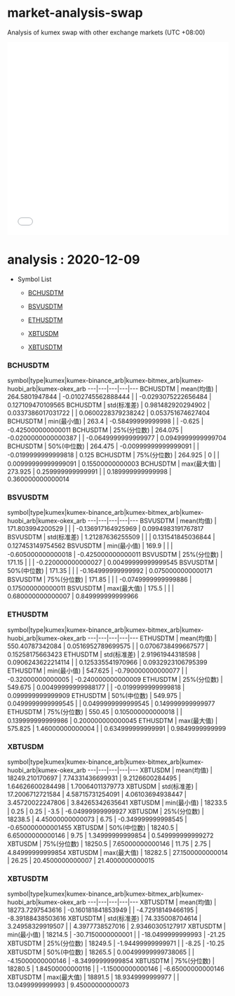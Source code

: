 # market-analysis-swap
Analysis of kumex swap with other exchange markets (UTC +08:00)

<iframe width="100%" height="440" src="./data.html" frameborder="no" border="0" scrolling="no"></iframe>

# analysis : 2020-12-09
* Symbol List

  * [BCHUSDTM](#bchusdtm)

  * [BSVUSDTM](#bsvusdtm)

  * [ETHUSDTM](#ethusdtm)

  * [XBTUSDM](#xbtusdm)

  * [XBTUSDTM](#xbtusdtm)


### BCHUSDTM

symbol|type|kumex|kumex-binance_arb|kumex-bitmex_arb|kumex-huobi_arb|kumex-okex_arb
---|---|---|---|---
BCHUSDTM | mean(均值) | 264.5801947844 | -0.0102745562888444 |  | -0.0293075222656484 | 0.127109470109565
BCHUSDTM | std(标准差) | 0.981482920294902 | 0.0337386017031722 |  | 0.0600228379238242 | 0.053751674627404
BCHUSDTM | min(最小值) | 263.4 | -0.58499999999998 |  | -0.625 | -0.425000000000011
BCHUSDTM | 25%(分位数) | 264.075 | -0.0200000000000387 |  | -0.0649999999999977 | 0.0949999999999704
BCHUSDTM | 50%(中位数) | 264.475 | -0.00999999999999091 |  | -0.0199999999999818 | 0.125
BCHUSDTM | 75%(分位数) | 264.925 | 0 |  | 0.00999999999999091 | 0.15500000000003
BCHUSDTM | max(最大值) | 273.925 | 0.259999999999991 |  | 0.189999999999998 | 0.360000000000014


### BSVUSDTM

symbol|type|kumex|kumex-binance_arb|kumex-bitmex_arb|kumex-huobi_arb|kumex-okex_arb
---|---|---|---|---
BSVUSDTM | mean(均值) | 171.803994200529 |  |  | -0.136917164925969 | 0.0994983191767817
BSVUSDTM | std(标准差) | 1.21287636255509 |  |  | 0.131541845036844 | 0.127453149754562
BSVUSDTM | min(最小值) | 169.9 |  |  | -0.605000000000018 | -0.425000000000011
BSVUSDTM | 25%(分位数) | 171.15 |  |  | -0.220000000000027 | 0.00499999999999545
BSVUSDTM | 50%(中位数) | 171.35 |  |  | -0.164999999999992 | 0.0750000000000171
BSVUSDTM | 75%(分位数) | 171.85 |  |  | -0.0749999999999886 | 0.175000000000011
BSVUSDTM | max(最大值) | 175.5 |  |  | 0.680000000000007 | 0.849999999999966


### ETHUSDTM

symbol|type|kumex|kumex-binance_arb|kumex-bitmex_arb|kumex-huobi_arb|kumex-okex_arb
---|---|---|---|---
ETHUSDTM | mean(均值) | 550.40787342084 | 0.0516952789699575 |  | 0.0706738499667577 | 0.15258175663423
ETHUSDTM | std(标准差) | 2.91961944318598 | 0.0906243622214114 |  | 0.125335541970966 | 0.0932923106795399
ETHUSDTM | min(最小值) | 547.625 | -0.790000000000077 |  | -0.32000000000005 | -0.240000000000009
ETHUSDTM | 25%(分位数) | 549.675 | 0.00499999999988177 |  | -0.0199999999999818 | 0.099999999999909
ETHUSDTM | 50%(中位数) | 549.975 | 0.0499999999999545 |  | 0.0499999999999545 | 0.149999999999977
ETHUSDTM | 75%(分位数) | 550.45 | 0.105000000000018 |  | 0.139999999999986 | 0.200000000000045
ETHUSDTM | max(最大值) | 575.825 | 1.46000000000004 |  | 0.634999999999991 | 0.9849999999999


### XBTUSDM

symbol|type|kumex|kumex-binance_arb|kumex-bitmex_arb|kumex-huobi_arb|kumex-okex_arb
---|---|---|---|---
XBTUSDM | mean(均值) | 18249.210170697 | 7.74331436699931 | 9.2126600284495 | 1.64626600284498 | 1.70064011379773
XBTUSDM | std(标准差) | 17.2006712721584 | 4.58715731254091 | 4.06103694938447 | 3.45720022247806 | 3.84265342635641
XBTUSDM | min(最小值) | 18233.5 | 0.25 | 0.25 | -3.5 | -6.04999999999927
XBTUSDM | 25%(分位数) | 18238.5 | 4.45000000000073 | 6.75 | -0.349999999998545 | -0.650000000001455
XBTUSDM | 50%(中位数) | 18240.5 | 6.65000000000146 | 9.75 | 1.34999999999854 | 0.549999999999272
XBTUSDM | 75%(分位数) | 18250.5 | 7.65000000000146 | 11.75 | 2.75 | 4.84999999999854
XBTUSDM | max(最大值) | 18282.5 | 27.1500000000014 | 26.25 | 20.4500000000007 | 21.4000000000015


### XBTUSDTM

symbol|type|kumex|kumex-binance_arb|kumex-bitmex_arb|kumex-huobi_arb|kumex-okex_arb
---|---|---|---|---
XBTUSDTM | mean(均值) | 18273.7297543616 | -0.160181841853949 |  | -4.72918149466195 | -8.39188438503616
XBTUSDTM | std(标准差) | 74.335008704614 | 3.24958329919507 |  | 4.3977738527016 | 2.93460305127917
XBTUSDTM | min(最小值) | 18214.5 | -30.7150000000001 |  | -18.0499999999993 | -21.25
XBTUSDTM | 25%(分位数) | 18249.5 | -1.94499999999971 |  | -8.25 | -10.25
XBTUSDTM | 50%(中位数) | 18265.5 | 0.00499999999738065 |  | -4.15000000000146 | -8.34999999999854
XBTUSDTM | 75%(分位数) | 18280.5 | 1.84500000000116 |  | -1.15000000000146 | -6.65000000000146
XBTUSDTM | max(最大值) | 18891.5 | 18.9349999999977 |  | 13.0499999999993 | 9.45000000000073

